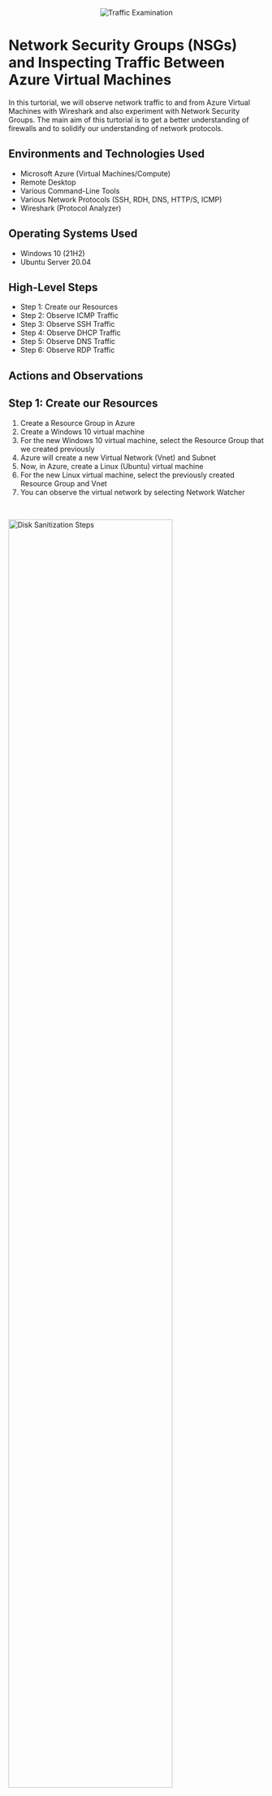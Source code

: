 <p align="center">
<img src="https://i.imgur.com/Ua7udoS.png" alt="Traffic Examination"/>
</p>

<h1>Network Security Groups (NSGs) and Inspecting Traffic Between Azure Virtual Machines</h1>
In this turtorial, we will observe network traffic to and from Azure Virtual Machines with Wireshark and also experiment with Network Security Groups.
The main aim of this turtorial is to get a better understanding of firewalls and to solidify our understanding of network protocols. 
<br />

<h2>Environments and Technologies Used</h2>

- Microsoft Azure (Virtual Machines/Compute)
- Remote Desktop
- Various Command-Line Tools
- Various Network Protocols (SSH, RDH, DNS, HTTP/S, ICMP)
- Wireshark (Protocol Analyzer)

<h2>Operating Systems Used </h2>

- Windows 10 (21H2)
- Ubuntu Server 20.04

<h2>High-Level Steps</h2>

- Step 1: Create our Resources
- Step 2: Observe ICMP Traffic
- Step 3: Observe SSH Traffic
- Step 4: Observe DHCP Traffic
- Step 5: Observe DNS Traffic
- Step 6: Observe RDP Traffic

<h2>Actions and Observations</h2>

<p>
<h2>Step 1: Create our Resources</h2>

1. Create a Resource Group in Azure
2. Create a Windows 10 virtual machine 
3. For the new Windows 10 virtual machine, select the Resource Group that we created previously
4. Azure will create a new Virtual Network (Vnet) and Subnet
5. Now, in Azure, create a Linux (Ubuntu) virtual machine
6. For the new Linux virtual machine, select the previously created Resource Group and Vnet
7. You can observe the virtual network by selecting Network Watcher
</p>
<br />

<p>
<img src="https://i.imgur.com/Rk9EF8n.png" height="80%" width="80%" alt="Disk Sanitization Steps"/>
</p>

<p>
<img src="https://i.imgur.com/dfcWSdh.png" height="80%" width="80%" alt="Disk Sanitization Steps"/>
</p>
<p>
<h2>Step 2: Observe ICMP Traffic</h2>

1. Use Remote Desktop to connect to your Windows 10 Virtual Machine (If you are using a Mac, you can download the Microsoft Remote Desktop app from the App Store) 
2. Within your Windows 10 Virtual Machine, open a browser and download and install Wireshark
3. Open Wireshark and type ICMP in the bar at the top to filter for ICMP traffic only
4. Find the private IP address of the Ubuntu virtual machine on Azure and then ping it from within the Windows 10 virtual machine
5. Observe ping requests and replies within WireShark
6. From The Windows 10 virtual machine, open command line or PowerShell and attempt to ping a public website (such as www.google.com) and observe the traffic in WireShark
7. We will now use VM2's firewall to block ICMP. First, initiate a perpetual ping (-t) from your Windows 10 virtual machine to your Ubuntu virtual machine
8. In Azure, open the Network Security Group for your Ubuntu virtual machine and disable incoming (inbound) ICMP traffic
9. Back in the Windows 10 virtual machine, note the ICMP traffic in WireShark and the command line Ping activity
10. Re-enable ICMP traffic for the Network Security Group for your Ubuntu virtual machine 
11. Back in the Windows 10 virtual machine, observe the ICMP traffic in WireShark and the command line Ping activity (it should start receiving replies again)
12. Stop the ping activity (ctrl + c) 
</p>
<br />

<p>
<img src="https://i.imgur.com/02EVq2V.png" height="80%" width="80%" alt="Disk Sanitization Steps"/>
</p>

<p>
<img src="https://i.imgur.com/sZ00n0t.png" height="80%" width="80%" alt="Disk Sanitization Steps"/>
</p>

<p>
<img src="https://i.imgur.com/nQDRnwI.png" height="80%" width="80%" alt="Disk Sanitization Steps"/>
</p>

<p>
<img src="https://i.imgur.com/7EzT9VK.png" height="80%" width="80%" alt="Disk Sanitization Steps"/>
</p>


<p>
<h2>Step 3: Observe SSH Traffic</h2>

1. Back in Wireshark, filter for SSH traffic only
2. From your Windows 10 virtual machine, use Secure Shell to login into your Ubuntu Virtual Machine's command line (ssh username@private ip address)
3. Type Linux commands (username, pwd, etc) into the  SSH connection and observe SSH traffic spam in WireShark
4. Exit the SSH connection by typing ‘exit’ and pressing [Enter]
</p>
<br />

<p>
<img src="https://i.imgur.com/YSkVjtT.png" height="80%" width="80%" alt="Disk Sanitization Steps"/>
</p>
<p>
<h2>Step 4: Observe DHCP Traffic</h2>

1. Return to Wireshark, and filter for DHCP traffic 
2. From your Windows 10 virtual machine, type ipconfig /renew in the command line which will issue your virtual machine a new IP address
3. Take note of the DHCP traffic appearing in WireShark
</p>
<br />

<p>
<img src="https://i.imgur.com/F6a6mR3.png" height="80%" width="80%" alt="Disk Sanitization Steps"/>
</p>
<p>
<h2>Step 5: Observe DNS Traffic</h2>

1. Back in Wireshark, filter for DNS traffic 
2. At your Windows 10 virtual machine command line, type nslookup www.google.com to see what google.com’s IP addresses is
3. Observe the DNS traffic that is being show in WireShark
</p>
<br />

<p>
<img src="https://i.imgur.com/BRGb0qI.png" height="80%" width="80%" alt="Disk Sanitization Steps"/>
</p>
<p>
<h2>Step 6: Observe RDP Traffic</h2>

1. Back in Wireshark, filter for RDP traffic only by typing tcp.port == 3389 and pressing Enter
2. WireShark will start non-stop spamming because the RDP (protocol) is constantly showing you a live stream from one computer to the other since traffic is always being transmitted
</p>
<br />

<p>
<img src="https://i.imgur.com/B0XREzG.png" height="80%" width="80%" alt="Disk Sanitization Steps"/>
</p>

<br />





